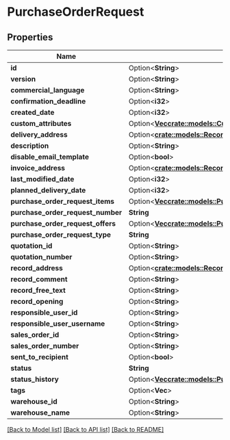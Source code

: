 # PurchaseOrderRequest

## Properties

Name | Type | Description | Notes
------------ | ------------- | ------------- | -------------
**id** | Option<**String**> |  | [optional]
**version** | Option<**String**> |  | [optional]
**commercial_language** | Option<**String**> |  | [optional]
**confirmation_deadline** | Option<**i32**> |  | [optional]
**created_date** | Option<**i32**> |  | [optional]
**custom_attributes** | Option<[**Vec<crate::models::CustomAttribute>**](customAttribute.md)> |  | [optional]
**delivery_address** | Option<[**crate::models::RecordAddress**](recordAddress.md)> |  | [optional]
**description** | Option<**String**> |  | [optional]
**disable_email_template** | Option<**bool**> |  | [optional]
**invoice_address** | Option<[**crate::models::RecordAddress**](recordAddress.md)> |  | [optional]
**last_modified_date** | Option<**i32**> |  | [optional]
**planned_delivery_date** | Option<**i32**> |  | [optional]
**purchase_order_request_items** | Option<[**Vec<crate::models::PurchaseOrderRequestItem>**](purchaseOrderRequestItem.md)> |  | [optional]
**purchase_order_request_number** | **String** |  | 
**purchase_order_request_offers** | Option<[**Vec<crate::models::PurchaseOrderRequestOffer>**](purchaseOrderRequestOffer.md)> |  | [optional]
**purchase_order_request_type** | **String** |  | 
**quotation_id** | Option<**String**> |  | [optional]
**quotation_number** | Option<**String**> |  | [optional]
**record_address** | Option<[**crate::models::RecordAddress**](recordAddress.md)> |  | [optional]
**record_comment** | Option<**String**> |  | [optional]
**record_free_text** | Option<**String**> |  | [optional]
**record_opening** | Option<**String**> |  | [optional]
**responsible_user_id** | Option<**String**> |  | [optional]
**responsible_user_username** | Option<**String**> |  | [optional]
**sales_order_id** | Option<**String**> |  | [optional]
**sales_order_number** | Option<**String**> |  | [optional]
**sent_to_recipient** | Option<**bool**> |  | [optional]
**status** | **String** |  | 
**status_history** | Option<[**Vec<crate::models::PurchaseOrderRequestStatusHistory>**](purchaseOrderRequestStatusHistory.md)> |  | [optional]
**tags** | Option<**Vec<String>**> |  | [optional]
**warehouse_id** | Option<**String**> |  | [optional]
**warehouse_name** | Option<**String**> |  | [optional]

[[Back to Model list]](../README.md#documentation-for-models) [[Back to API list]](../README.md#documentation-for-api-endpoints) [[Back to README]](../README.md)


